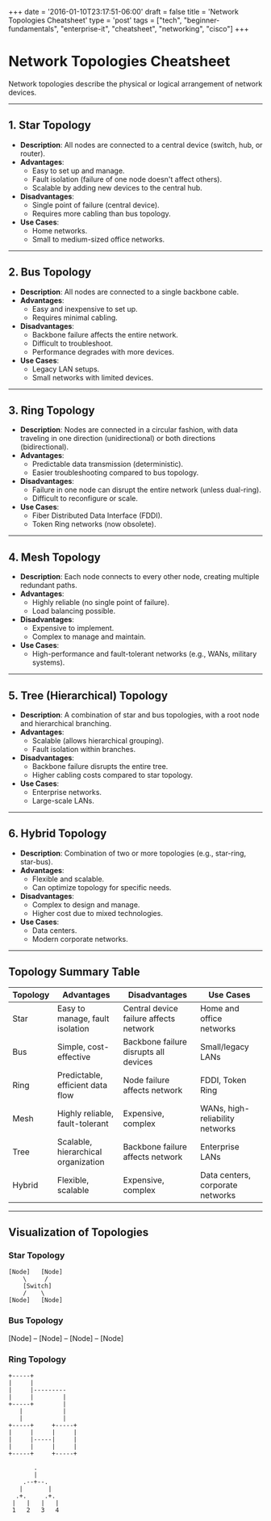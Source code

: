 +++
date = '2016-01-10T23:17:51-06:00'
draft = false
title = 'Network Topologies Cheatsheet'
type = 'post'
tags = ["tech", "beginner-fundamentals", "enterprise-it", "cheatsheet", "networking", "cisco"]
+++
# Network Topologies Cheatsheet

Network topologies describe the physical or logical arrangement of network devices.

---

## 1. **Star Topology**
- **Description**: All nodes are connected to a central device (switch, hub, or router).
- **Advantages**:
  - Easy to set up and manage.
  - Fault isolation (failure of one node doesn't affect others).
  - Scalable by adding new devices to the central hub.
- **Disadvantages**:
  - Single point of failure (central device).
  - Requires more cabling than bus topology.
- **Use Cases**:
  - Home networks.
  - Small to medium-sized office networks.

---

## 2. **Bus Topology**
- **Description**: All nodes are connected to a single backbone cable.
- **Advantages**:
  - Easy and inexpensive to set up.
  - Requires minimal cabling.
- **Disadvantages**:
  - Backbone failure affects the entire network.
  - Difficult to troubleshoot.
  - Performance degrades with more devices.
- **Use Cases**:
  - Legacy LAN setups.
  - Small networks with limited devices.

---

## 3. **Ring Topology**
- **Description**: Nodes are connected in a circular fashion, with data traveling in one direction (unidirectional) or both directions (bidirectional).
- **Advantages**:
  - Predictable data transmission (deterministic).
  - Easier troubleshooting compared to bus topology.
- **Disadvantages**:
  - Failure in one node can disrupt the entire network (unless dual-ring).
  - Difficult to reconfigure or scale.
- **Use Cases**:
  - Fiber Distributed Data Interface (FDDI).
  - Token Ring networks (now obsolete).

---

## 4. **Mesh Topology**
- **Description**: Each node connects to every other node, creating multiple redundant paths.
- **Advantages**:
  - Highly reliable (no single point of failure).
  - Load balancing possible.
- **Disadvantages**:
  - Expensive to implement.
  - Complex to manage and maintain.
- **Use Cases**:
  - High-performance and fault-tolerant networks (e.g., WANs, military systems).

---

## 5. **Tree (Hierarchical) Topology**
- **Description**: A combination of star and bus topologies, with a root node and hierarchical branching.
- **Advantages**:
  - Scalable (allows hierarchical grouping).
  - Fault isolation within branches.
- **Disadvantages**:
  - Backbone failure disrupts the entire tree.
  - Higher cabling costs compared to star topology.
- **Use Cases**:
  - Enterprise networks.
  - Large-scale LANs.

---

## 6. **Hybrid Topology**
- **Description**: Combination of two or more topologies (e.g., star-ring, star-bus).
- **Advantages**:
  - Flexible and scalable.
  - Can optimize topology for specific needs.
- **Disadvantages**:
  - Complex to design and manage.
  - Higher cost due to mixed technologies.
- **Use Cases**:
  - Data centers.
  - Modern corporate networks.

---

## Topology Summary Table
| **Topology**     | **Advantages**                          | **Disadvantages**                     | **Use Cases**                       |
|-------------------|-----------------------------------------|----------------------------------------|-------------------------------------|
| Star              | Easy to manage, fault isolation        | Central device failure affects network| Home and office networks           |
| Bus               | Simple, cost-effective                 | Backbone failure disrupts all devices | Small/legacy LANs                  |
| Ring              | Predictable, efficient data flow       | Node failure affects network          | FDDI, Token Ring                   |
| Mesh              | Highly reliable, fault-tolerant        | Expensive, complex                    | WANs, high-reliability networks    |
| Tree              | Scalable, hierarchical organization    | Backbone failure affects network      | Enterprise LANs                    |
| Hybrid            | Flexible, scalable                     | Expensive, complex                    | Data centers, corporate networks   |

---

## Visualization of Topologies

### Star Topology

```
[Node]   [Node]
    \     /
    [Switch]
    /    \ 
[Node]   [Node]
```

### Bus Topology

[Node] – [Node] – [Node] – [Node]

### Ring Topology

```
+-----+
|     |
|     |---------
|     |        |
+-----+        |
   |           |
   |           |
+-----+     +-----+
|     |     |     |
|     |-----|     |
|     |     |     |
+-----+     +-----+

```



           .              
           |           
        .--+--.       
       |       |    
      .+.     .+.    
     |   |   |   |     
     1   2   3   4        


